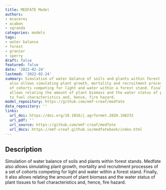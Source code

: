 ```yaml
---
title: MEDFATE Model
authors:
- mcaceres
- acabon
- vgranda
categories: models
tags:
- water balance
- forest
- granier
- sperry
draft: false
featured: false
date: '2022-02-24'
lastmod: '2022-02-24'
summary: Simulation of water balance of soils and plants within forest stands. Medfate
  also allows simulating plant growth, mortality and recruitment processes of a set
  of cohorts competing for light and water within a forest stand. Finally, it also
  allows relating the amount of plant biomass and the water status of plant tissues
  to fuel characteristics and, hence, fire hazard.
model_repository: https://github.com/emf-creaf/medfate
data_repository: ''
links:
  url_doi: https://doi.org/10.1016/j.agrformet.2020.108233
  url_pdf: ''
  url_source: https://github.com/emf-creaf/medfate
  url_docs: https://emf-creaf.github.io/medfatebook/index.html
---
```


## Description

Simulation of water balance of soils and plants within forest stands. Medfate also allows simulating plant growth, mortality and recruitment processes of a set of cohorts competing for light and water within a forest stand. Finally, it also allows relating the amount of plant biomass and the water status of plant tissues to fuel characteristics and, hence, fire hazard.

